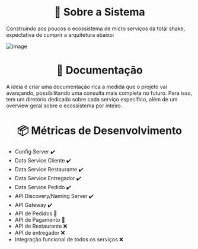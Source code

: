 <h1 align="center">🎯 Sobre a Sistema</h1>
Construindo aos poucos o ecossistema de micro serviços da total shake, expectativa de cumprir a arquitetura abaixo:

![image](https://user-images.githubusercontent.com/110692644/189211326-6ac996b9-c2ea-40f0-885e-f6b7ae688b6f.png)


<h1 align="center">📌 Documentação </h1>

A ideia é criar uma documentação rica a medida que o projeto vai avançando, possibilitando uma consulta mais completa no futuro. Para isso, tem um diretório dedicado sobre cada serviço específico, além de um overview geral sobre o ecossistema por inteiro.

<h1 align="center">📦 Métricas de Desenvolvimento </h1>

- Config Server :heavy_check_mark:
- Data Service Cliente :heavy_check_mark:
- Data Service Restaurante :heavy_check_mark:
- Data Service Entregador :heavy_check_mark:
- Data Service Pedido :heavy_check_mark:
- API Discovery/Naming Server :heavy_check_mark:
- API Gateway :heavy_check_mark:
- API de Pedidos :construction:
- API de Pagamento :construction:
- API de Restaurante :x:
- API de entregador :x:
- Integração funcional de todos os serviços :x:
